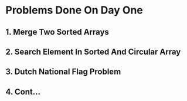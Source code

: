 # Problems Done On Day One

## 1. Merge Two Sorted Arrays

## 2. Search Element In Sorted And Circular Array

## 3. Dutch National Flag Problem

## 4. Cont...
